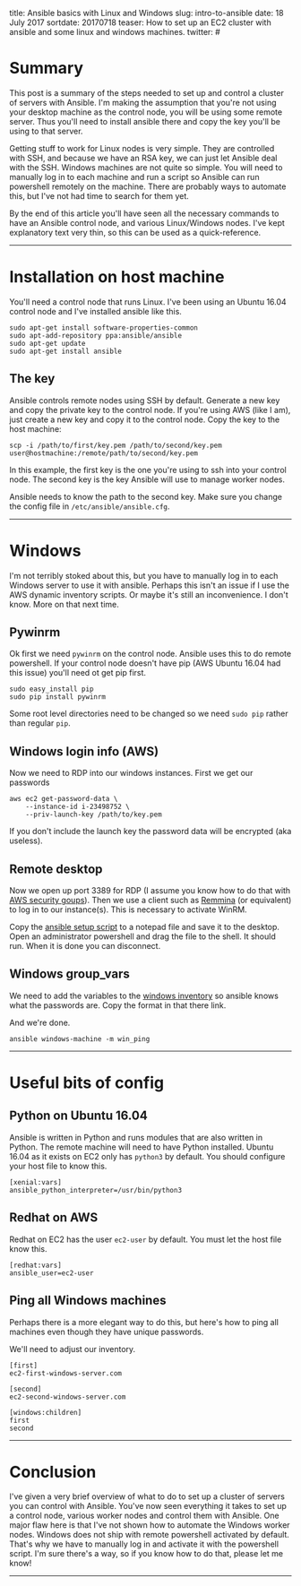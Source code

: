 title: Ansible basics with Linux and Windows
slug: intro-to-ansible
date: 18 July 2017
sortdate: 20170718
teaser: How to set up an EC2 cluster with ansible and some linux and windows machines.
twitter: #

# Summary

This post is a summary of the steps needed to set up and control a cluster of servers with Ansible. I'm making the assumption that you're not using your desktop machine as the control node, you will be using some remote server. Thus you'll need to install ansible there and copy the key you'll be using to that server.

Getting stuff to work for Linux nodes is very simple. They are controlled with SSH, and because we have an RSA key, we can just let Ansible deal with the SSH. Windows machines are not quite so simple. You will need to manually log in to each machine and run a script so Ansible can run powershell remotely on the machine. There are probably ways to automate this, but I've not had time to search for them yet.

By the end of this article you'll have seen all the necessary commands to have an Ansible control node, and various Linux/Windows nodes. I've kept explanatory text very thin, so this can be used as a quick-reference.

---

# Installation on host machine

You'll need a control node that runs Linux. I've been using an Ubuntu 16.04 control node and I've installed ansible like this.

    sudo apt-get install software-properties-common
    sudo apt-add-repository ppa:ansible/ansible
    sudo apt-get update
    sudo apt-get install ansible

## The key

Ansible controls remote nodes using SSH by default. Generate a new key and copy the private key to the control node. If you're using AWS (like I am), just create a new key and copy it to the control node. Copy the key to the host machine:

    scp -i /path/to/first/key.pem /path/to/second/key.pem user@hostmachine:/remote/path/to/second/key.pem

In this example, the first key is the one you're using to ssh into your control node. The second key is the key Ansible will use to manage worker nodes.

Ansible needs to know the path to the second key. Make sure you change the config file in `/etc/ansible/ansible.cfg`. 


---

# Windows

I'm not terribly stoked about this, but you have to manually log in to each Windows server to use it with ansible. Perhaps this isn't an issue if I use the AWS dynamic inventory scripts. Or maybe it's still an inconvenience. I don't know. More on that next time.

## Pywinrm

Ok first we need `pywinrm` on the control node. Ansible uses this to do remote powershell. If your control node doesn't have pip (AWS Ubuntu 16.04 had this issue) you'll need ot get pip first.

    sudo easy_install pip
    sudo pip install pywinrm

Some root level directories need to be changed so we need `sudo pip` rather than regular `pip`.

## Windows login info (AWS)

Now we need to RDP into our windows instances. First we get our passwords

    aws ec2 get-password-data \
        --instance-id i-23498752 \
        --priv-launch-key /path/to/key.pem

If you don't include the launch key the password data will be encrypted (aka useless).

## Remote desktop

Now we open up port 3389 for RDP (I assume you know how to do that with [AWS security goups][3]). Then we use a client such as [Remmina][4] (or equivalent) to log in to our instance(s). This is necessary to activate WinRM.

Copy the [ansible setup script][1] to a notepad file and save it to the desktop. Open an administrator powershell and drag the file to the shell. It should run. When it is done you can disconnect.

## Windows group_vars

We need to add the variables to the [windows inventory][2] so ansible knows what the passwords are. Copy the format in that there link.

And we're done.

    ansible windows-machine -m win_ping

---

# Useful bits of config

## Python on Ubuntu 16.04

Ansible is written in Python and runs modules that are also written in Python. The remote machine will need to have Python installed. Ubuntu 16.04 as it exists on EC2 only has `python3` by default. You should configure your host file to know this.

    [xenial:vars]
    ansible_python_interpreter=/usr/bin/python3

## Redhat on AWS

Redhat on EC2 has the user `ec2-user` by default. You must let the host file know this.

    [redhat:vars]
    ansible_user=ec2-user

## Ping all Windows machines

Perhaps there is a more elegant way to do this, but here's how to ping all machines even though they have unique passwords. 

We'll need to adjust our inventory.

    [first]
    ec2-first-windows-server.com

    [second]
    ec2-second-windows-server.com

    [windows:children]
    first
    second

---

# Conclusion

I've given a very brief overview of what to do to set up a cluster of servers you can control with Ansible. You've now seen everything it takes to set up a control node, various worker nodes and control them with Ansible. One major flaw here is that I've not shown how to automate the Windows worker nodes. Windows does not ship with remote powershell activated by default. That's why we have to manually log in and activate it with the powershell script. I'm sure there's a way, so if you know how to do that, please let me know!

---
[1]: https://github.com/ansible/ansible/blob/devel/examples/scripts/ConfigureRemotingForAnsible.ps1 "manual process"
[2]: http://docs.ansible.com/ansible/intro_windows.html#inventory "windows passwords"
[3]: http://docs.aws.amazon.com/AWSEC2/latest/WindowsGuide/authorizing-access-to-an-instance.html "AWS Windows Ingress Rules Docs"
[4]: https://www.remmina.org/wp/ "Remmina RDP client for Linux"
